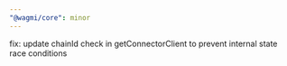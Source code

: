 ```yaml
---
"@wagmi/core": minor
---
```


fix: update chainId check in getConnectorClient to prevent internal state race conditions
